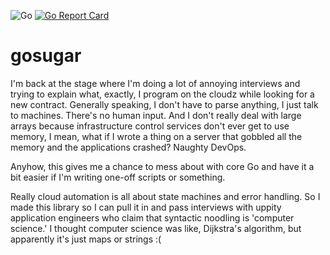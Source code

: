 ![Go](https://github.com/munjeli/gosugar/workflows/Go/badge.svg) [![Go Report Card](https://goreportcard.com/badge/github.com/munjeli/gosugar)](https://goreportcard.com/report/github.com/munjeli/gosugar)
# gosugar
I'm back at the stage where I'm doing a lot of annoying interviews and trying to explain what, exactly, I program on the cloudz while looking for a new contract. Generally speaking, I don't have to parse anything, I just talk to machines. There's no human input. And I don't really deal with large arrays because infrastructure control services don't ever get to use memory, I mean, what if I wrote a thing on a server that gobbled all the memory and the applications crashed? Naughty DevOps.

Anyhow, this gives me a chance to mess about with core Go and have it a bit easier if I'm writing one-off scripts or something. 

Really cloud automation is all about state machines and error handling. So I made this library so I can pull it in and pass interviews with uppity application engineers who claim that syntactic noodling is 'computer science.' I thought computer science was like, Dijkstra's algorithm, but apparently it's just maps or strings :(
